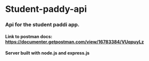 # Student-paddy-api
### Api for the student paddi app.
#### Link to postman docs: https://documenter.getpostman.com/view/16783384/VUqpuyLz
#### Server built with node.js and express.js
